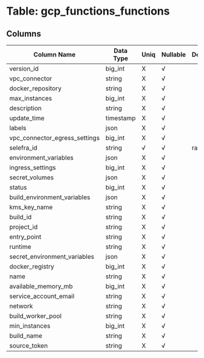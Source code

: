 # Table: gcp_functions_functions

## Columns 

|  Column Name   |  Data Type  | Uniq | Nullable | Description | 
|  ----  | ----  | ----  | ----  | ---- | 
| version_id | big_int | X | √ |  | 
| vpc_connector | string | X | √ |  | 
| docker_repository | string | X | √ |  | 
| max_instances | big_int | X | √ |  | 
| description | string | X | √ |  | 
| update_time | timestamp | X | √ |  | 
| labels | json | X | √ |  | 
| vpc_connector_egress_settings | big_int | X | √ |  | 
| selefra_id | string | √ | √ | random id | 
| environment_variables | json | X | √ |  | 
| ingress_settings | big_int | X | √ |  | 
| secret_volumes | json | X | √ |  | 
| status | big_int | X | √ |  | 
| build_environment_variables | json | X | √ |  | 
| kms_key_name | string | X | √ |  | 
| build_id | string | X | √ |  | 
| project_id | string | X | √ |  | 
| entry_point | string | X | √ |  | 
| runtime | string | X | √ |  | 
| secret_environment_variables | json | X | √ |  | 
| docker_registry | big_int | X | √ |  | 
| name | string | X | √ |  | 
| available_memory_mb | big_int | X | √ |  | 
| service_account_email | string | X | √ |  | 
| network | string | X | √ |  | 
| build_worker_pool | string | X | √ |  | 
| min_instances | big_int | X | √ |  | 
| build_name | string | X | √ |  | 
| source_token | string | X | √ |  | 


